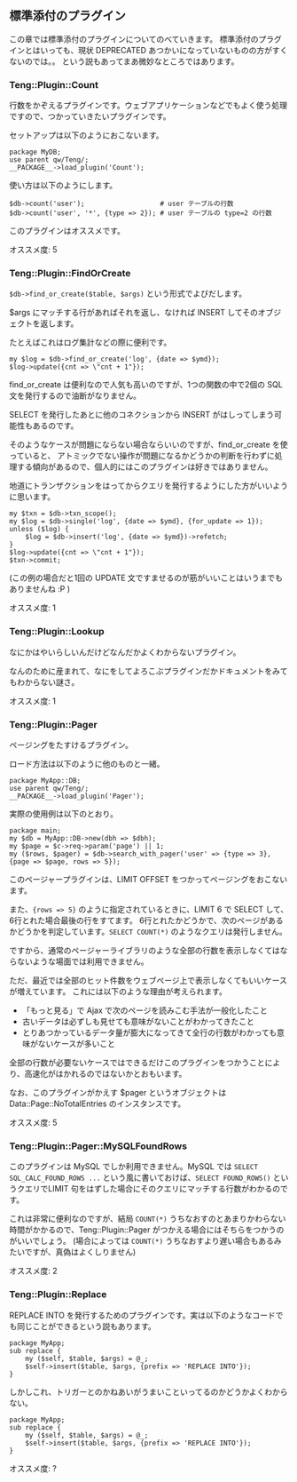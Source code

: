 標準添付のプラグイン
--------------------

この章では標準添付のプラグインについてのべていきます。
標準添付のプラグインとはいっても、現状 DEPRECATED あつかいになっていないものの方がすくないのでは。。 という説もあってまあ微妙なところではあります。

### Teng::Plugin::Count

行数をかぞえるプラグインです。ウェブアプリケーションなどでもよく使う処理ですので、つかっていきたいプラグインです。

セットアップは以下のようにおこないます。

    package MyDB;
    use parent qw/Teng/;
    __PACKAGE__->load_plugin('Count');

使い方は以下のようにします。

    $db->count('user');                   # user テーブルの行数
    $db->count('user', '*', {type => 2}); # user テーブルの type=2 の行数

このプラグインはオススメです。

オススメ度: 5

### Teng::Plugin::FindOrCreate

`$db->find_or_create($table, $args)` という形式でよびだします。

$args にマッチする行があればそれを返し、なければ INSERT してそのオブジェクトを返します。

たとえばこれはログ集計などの際に便利です。

    my $log = $db->find_or_create('log', {date => $ymd});
    $log->update({cnt => \"cnt + 1"});

find\_or\_create は便利なので人気も高いのですが、1つの関数の中で2個の SQL 文を発行するので油断がなりません。

SELECT を発行したあとに他のコネクションから INSERT がはしってしまう可能性もあるのです。

そのようなケースが問題にならない場合ならいいのですが、find\_or\_create を使っていると、
アトミックでない操作が問題になるかどうかの判断を行わずに処理する傾向があるので、個人的にはこのプラグインは好きではありません。

地道にトランザクションをはってからクエリを発行するようにした方がいいように思います。

    my $txn = $db->txn_scope();
    my $log = $db->single('log', {date => $ymd}, {for_update => 1});
    unless ($log) {
        $log = $db->insert('log', {date => $ymd})->refetch;
    }
    $log->update({cnt => \"cnt + 1"});
    $txn->commit;

(この例の場合だと1回の UPDATE 文ですませるのが筋がいいことはいうまでもありませんね :P )

オススメ度: 1

### Teng::Plugin::Lookup

なにかはやいらしいんだけどなんだかよくわからないプラグイン。

なんのために産まれて、なにをしてよろこぶプラグインだかドキュメントをみてもわからない謎さ。

オススメ度: 1

### Teng::Plugin::Pager

ページングをたすけるプラグイン。

ロード方法は以下のように他のものと一緒。

    package MyApp::DB;
    use parent qw/Teng/;
    __PACKAGE__->load_plugin('Pager');

実際の使用例は以下のとおり。

    package main;
    my $db = MyApp::DB->new(dbh => $dbh);
    my $page = $c->req->param('page') || 1;
    my ($rows, $pager) = $db->search_with_pager('user' => {type => 3}, {page => $page, rows => 5});

このページャープラグインは、LIMIT OFFSET をつかってページングをおこないます。

また、`{rows => 5}` のように指定されているときに、LIMIT 6 で SELECT して、6行とれた場合最後の行をすてます。
6行とれたかどうかで、次のページがあるかどうかを判定しています。`SELECT COUNT(*)` のようなクエリは発行しません。

ですから、通常のページャーライブラリのような全部の行数を表示しなくてはならないような場面では利用できません。

ただ、最近では全部のヒット件数をウェブページ上で表示しなくてもいいケースが増えています。
これには以下のような理由が考えられます。

  * 「もっと見る」で Ajax で次のページを読みこむ手法が一般化したこと
  * 古いデータは必ずしも見せても意味がないことがわかってきたこと
  * とりあつかっているデータ量が膨大になってきて全行の行数がわかっても意味がないケースが多いこと

全部の行数が必要ないケースではできるだけこのプラグインをつかうことにより、高速化がはかれるのではないかとおもいます。

なお、このプラグインがかえす $pager というオブジェクトは Data::Page::NoTotalEntries のインスタンスです。

オススメ度: 5

### Teng::Plugin::Pager::MySQLFoundRows

このプラグインは MySQL でしか利用できません。MySQL では `SELECT SQL_CALC_FOUND_ROWS ...` という風に書いておけば、`SELECT FOUND_ROWS()`
というクエリでLIMIT 句をはずした場合にそのクエリにマッチする行数がわかるのです。

これは非常に便利なのですが、結局 `COUNT(*)` うちなおすのとあまりかわらない時間がかかるので、Teng::Plugin::Pager がつかえる場合にはそちらをつかうのがいいでしょう。
(場合によっては `COUNT(*)` うちなおすより遅い場合もあるみたいですが、真偽はよくしりません)

オススメ度: 2

### Teng::Plugin::Replace

REPLACE INTO を発行するためのプラグインです。実は以下のようなコードでも同じことができるという説もあります。

    package MyApp;
    sub replace {
        my ($self, $table, $args) = @_;
        $self->insert($table, $args, {prefix => 'REPLACE INTO'});
    }

しかしこれ、トリガーとのかねあいがうまいこといってるのかどうかよくわからない。

    package MyApp;
    sub replace {
        my ($self, $table, $args) = @_;
        $self->insert($table, $args, {prefix => 'REPLACE INTO'});
    }

オススメ度: ?

